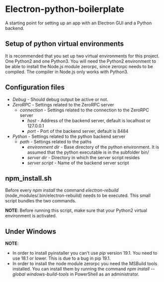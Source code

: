 # Electron-python-boilerplate

A starting point for setting up an app with an Electron GUI and a Python backend.

## Setup of python virtual environments
It is recommended that you set up two virtual environments for this project. One Python2 and one Python3. You will need the Python2 environment to be able to install the Node.js module zerorpc, since zerorpc needs to be compiled. The compiler in Node.js only works with Python3.

## Configuration files
* _Debug_ - Should debug output be active or not.
* _ZeroRPC_ - Settings related to the ZeroRPC server
    * _connection_ - Settings related to the connection to the ZeroRPC server
        * _host_ - Address of the backend server, default is localhost or 127.0.0.1 
        * _port_ - Port of the backend server, default is 8484
* _Python_ - Settings related to the python backend server
    * _path_ - Settings related to the paths
        * _environment dir_ - Base directory of the python environment. It is assumed that the python executable is in the subfolder bin/
        * _server dir_ - Directory in which the server script resides
        * _server script_ - Name of the backend server script

## npm_install.sh
Before every _npm install_ the command _electron-rebuild_ (node_modules/.bin/electron-rebuild) needs to be executed. This small script bundles the two commands.

__NOTE__: Before running this script, make sure that your Python2 virtual environment is activated.

## Under Windows

__NOTE__:
* In order to install pyinstaller you can't use _pip_ version 19.1. You need to use 18.1 or lower. This is due to a bug in pip 19.1.
* In order to install the node module zerorpc you need the MSBuild tools installed. You can install them by running the command _npm install --global windows-build-tools_ in PowerShell as an administrator.
